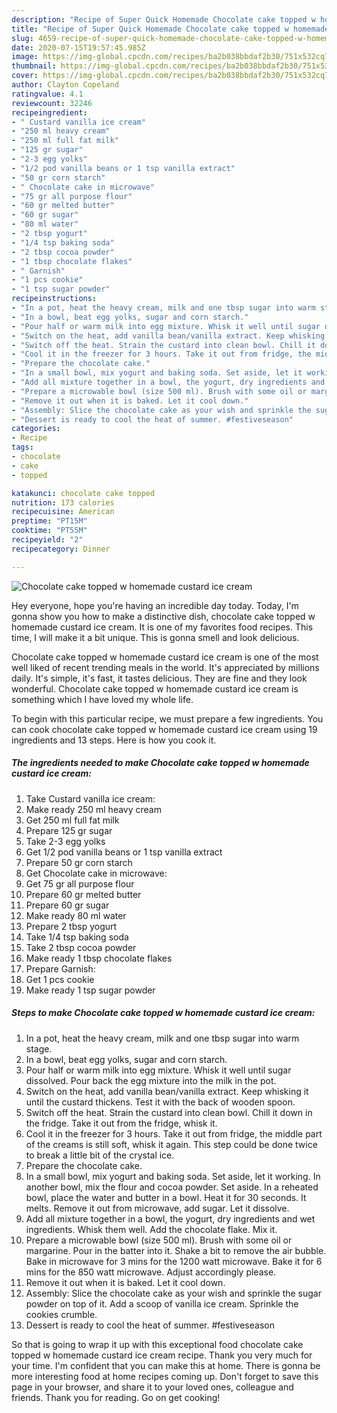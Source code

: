 ```yaml
---
description: "Recipe of Super Quick Homemade Chocolate cake topped w homemade custard ice cream"
title: "Recipe of Super Quick Homemade Chocolate cake topped w homemade custard ice cream"
slug: 4659-recipe-of-super-quick-homemade-chocolate-cake-topped-w-homemade-custard-ice-cream
date: 2020-07-15T19:57:45.985Z
image: https://img-global.cpcdn.com/recipes/ba2b038bbdaf2b30/751x532cq70/chocolate-cake-topped-w-homemade-custard-ice-cream-recipe-main-photo.jpg
thumbnail: https://img-global.cpcdn.com/recipes/ba2b038bbdaf2b30/751x532cq70/chocolate-cake-topped-w-homemade-custard-ice-cream-recipe-main-photo.jpg
cover: https://img-global.cpcdn.com/recipes/ba2b038bbdaf2b30/751x532cq70/chocolate-cake-topped-w-homemade-custard-ice-cream-recipe-main-photo.jpg
author: Clayton Copeland
ratingvalue: 4.1
reviewcount: 32246
recipeingredient:
- " Custard vanilla ice cream"
- "250 ml heavy cream"
- "250 ml full fat milk"
- "125 gr sugar"
- "2-3 egg yolks"
- "1/2 pod vanilla beans or 1 tsp vanilla extract"
- "50 gr corn starch"
- " Chocolate cake in microwave"
- "75 gr all purpose flour"
- "60 gr melted butter"
- "60 gr sugar"
- "80 ml water"
- "2 tbsp yogurt"
- "1/4 tsp baking soda"
- "2 tbsp cocoa powder"
- "1 tbsp chocolate flakes"
- " Garnish"
- "1 pcs cookie"
- "1 tsp sugar powder"
recipeinstructions:
- "In a pot, heat the heavy cream, milk and one tbsp sugar into warm stage."
- "In a bowl, beat egg yolks, sugar and corn starch."
- "Pour half or warm milk into egg mixture. Whisk it well until sugar dissolved. Pour back the egg mixture into the milk in the pot."
- "Switch on the heat, add vanilla bean/vanilla extract. Keep whisking it until the custard thickens. Test it with the back of wooden spoon."
- "Switch off the heat. Strain the custard into clean bowl. Chill it down in the fridge. Take it out from the fridge, whisk it."
- "Cool it in the freezer for 3 hours. Take it out from fridge, the middle part of the creams is still soft, whisk it again. This step could be done twice to break a little bit of the crystal ice."
- "Prepare the chocolate cake."
- "In a small bowl, mix yogurt and baking soda. Set aside, let it working. In another bowl, mix the flour and cocoa powder. Set aside. In a reheated bowl, place the water and butter in a bowl. Heat it for 30 seconds. It melts. Remove it out from microwave, add sugar. Let it dissolve."
- "Add all mixture together in a bowl, the yogurt, dry ingredients and wet ingredients. Whisk them well. Add the chocolate flake. Mix it."
- "Prepare a microwable bowl (size 500 ml). Brush with some oil or margarine. Pour in the batter into it. Shake a bit to remove the air bubble. Bake in microwave for 3 mins for the 1200 watt microwave. Bake it for 6 mins for the 850 watt microwave. Adjust accordingly please."
- "Remove it out when it is baked. Let it cool down."
- "Assembly: Slice the chocolate cake as your wish and sprinkle the sugar powder on top of it. Add a scoop of vanilla ice cream. Sprinkle the cookies crumble."
- "Dessert is ready to cool the heat of summer. #festiveseason"
categories:
- Recipe
tags:
- chocolate
- cake
- topped

katakunci: chocolate cake topped 
nutrition: 173 calories
recipecuisine: American
preptime: "PT15M"
cooktime: "PT55M"
recipeyield: "2"
recipecategory: Dinner

---
```



![Chocolate cake topped w homemade custard ice cream](https://img-global.cpcdn.com/recipes/ba2b038bbdaf2b30/751x532cq70/chocolate-cake-topped-w-homemade-custard-ice-cream-recipe-main-photo.jpg)

Hey everyone, hope you're having an incredible day today. Today, I'm gonna show you how to make a distinctive dish, chocolate cake topped w homemade custard ice cream. It is one of my favorites food recipes. This time, I will make it a bit unique. This is gonna smell and look delicious.



Chocolate cake topped w homemade custard ice cream is one of the most well liked of recent trending meals in the world. It's appreciated by millions daily. It's simple, it's fast, it tastes delicious. They are fine and they look wonderful. Chocolate cake topped w homemade custard ice cream is something which I have loved my whole life.


To begin with this particular recipe, we must prepare a few ingredients. You can cook chocolate cake topped w homemade custard ice cream using 19 ingredients and 13 steps. Here is how you cook it.

<!--inarticleads1-->

##### The ingredients needed to make Chocolate cake topped w homemade custard ice cream:

1. Take  Custard vanilla ice cream:
1. Make ready 250 ml heavy cream
1. Get 250 ml full fat milk
1. Prepare 125 gr sugar
1. Take 2-3 egg yolks
1. Get 1/2 pod vanilla beans or 1 tsp vanilla extract
1. Prepare 50 gr corn starch
1. Get  Chocolate cake in microwave:
1. Get 75 gr all purpose flour
1. Prepare 60 gr melted butter
1. Prepare 60 gr sugar
1. Make ready 80 ml water
1. Prepare 2 tbsp yogurt
1. Take 1/4 tsp baking soda
1. Take 2 tbsp cocoa powder
1. Make ready 1 tbsp chocolate flakes
1. Prepare  Garnish:
1. Get 1 pcs cookie
1. Make ready 1 tsp sugar powder




<!--inarticleads2-->

##### Steps to make Chocolate cake topped w homemade custard ice cream:

1. In a pot, heat the heavy cream, milk and one tbsp sugar into warm stage.
1. In a bowl, beat egg yolks, sugar and corn starch.
1. Pour half or warm milk into egg mixture. Whisk it well until sugar dissolved. Pour back the egg mixture into the milk in the pot.
1. Switch on the heat, add vanilla bean/vanilla extract. Keep whisking it until the custard thickens. Test it with the back of wooden spoon.
1. Switch off the heat. Strain the custard into clean bowl. Chill it down in the fridge. Take it out from the fridge, whisk it.
1. Cool it in the freezer for 3 hours. Take it out from fridge, the middle part of the creams is still soft, whisk it again. This step could be done twice to break a little bit of the crystal ice.
1. Prepare the chocolate cake.
1. In a small bowl, mix yogurt and baking soda. Set aside, let it working. In another bowl, mix the flour and cocoa powder. Set aside. In a reheated bowl, place the water and butter in a bowl. Heat it for 30 seconds. It melts. Remove it out from microwave, add sugar. Let it dissolve.
1. Add all mixture together in a bowl, the yogurt, dry ingredients and wet ingredients. Whisk them well. Add the chocolate flake. Mix it.
1. Prepare a microwable bowl (size 500 ml). Brush with some oil or margarine. Pour in the batter into it. Shake a bit to remove the air bubble. Bake in microwave for 3 mins for the 1200 watt microwave. Bake it for 6 mins for the 850 watt microwave. Adjust accordingly please.
1. Remove it out when it is baked. Let it cool down.
1. Assembly: Slice the chocolate cake as your wish and sprinkle the sugar powder on top of it. Add a scoop of vanilla ice cream. Sprinkle the cookies crumble.
1. Dessert is ready to cool the heat of summer. #festiveseason




So that is going to wrap it up with this exceptional food chocolate cake topped w homemade custard ice cream recipe. Thank you very much for your time. I'm confident that you can make this at home. There is gonna be more interesting food at home recipes coming up. Don't forget to save this page in your browser, and share it to your loved ones, colleague and friends. Thank you for reading. Go on get cooking!
